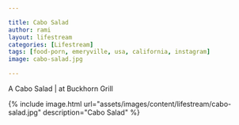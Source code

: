 ```yaml
---

title: Cabo Salad 
author: rami
layout: lifestream 
categories: [Lifestream]
tags: [food-porn, emeryville, usa, california, instagram]
image: cabo-salad.jpg

---
```


A Cabo Salad | at Buckhorn Grill

{% include image.html url="assets/images/content/lifestream/cabo-salad.jpg" description="Cabo Salad" %}
